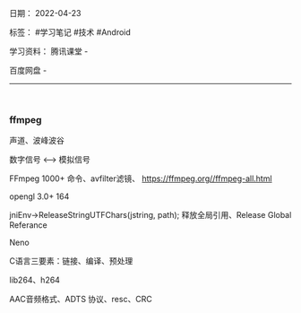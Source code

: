 日期： 2022-04-23

标签： #学习笔记 #技术 #Android 

学习资料： 
腾讯课堂 - 

百度网盘 - 

---
<br>

### ffmpeg

声道、波峰波谷

数字信号 <--> 模拟信号

FFmpeg 1000+ 命令、avfilter滤镜、 https://ffmpeg.org//ffmpeg-all.html

opengl 3.0+ 164

jniEnv->ReleaseStringUTFChars(jstring, path);   释放全局引用、Release Global Referance

Neno

C语言三要素：链接、编译、预处理

lib264、h264

AAC音频格式、ADTS 协议、resc、CRC